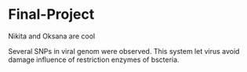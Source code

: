 # Final-Project
Nikita and Oksana are cool

Several SNPs in viral genom were observed. This system let virus avoid damage influence of restriction enzymes of bscteria.
